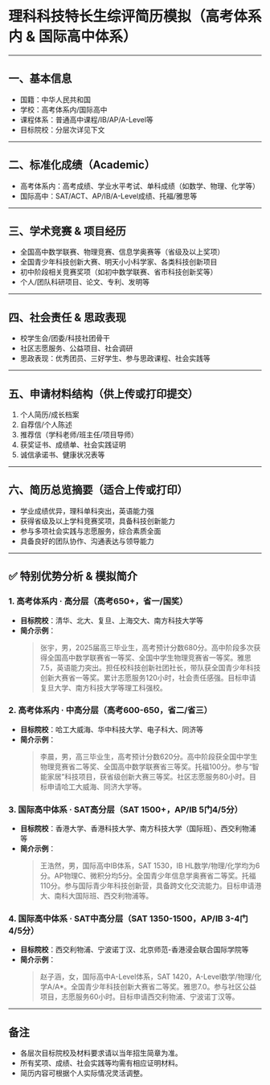# 理科科技特长生综评简历模拟（高考体系内 & 国际高中体系）

---

## 一、基本信息
- 国籍：中华人民共和国
- 学校：高考体系内/国际高中
- 课程体系：普通高中课程/IB/AP/A-Level等
- 目标院校：分层次详见下文

---

## 二、标准化成绩（Academic）
- 高考体系内：高考成绩、学业水平考试、单科成绩（如数学、物理、化学等）
- 国际高中：SAT/ACT、AP/IB/A-Level成绩、托福/雅思等

---

## 三、学术竞赛 & 项目经历
- 全国高中数学联赛、物理竞赛、信息学奥赛等（省级及以上奖项）
- 全国青少年科技创新大赛、明天小小科学家、各类科技创新项目
- 初中阶段相关竞赛奖项（如初中数学联赛、省市科技创新奖等）
- 个人/团队科研项目、论文、专利、发明等

---

## 四、社会责任 & 思政表现
- 校学生会/团委/科技社团骨干
- 社区志愿服务、公益项目、社会调研
- 思政表现：优秀团员、三好学生、参与思政课程、社会实践等

---

## 五、申请材料结构（供上传或打印提交）
1. 个人简历/成长档案
2. 自荐信/个人陈述
3. 推荐信（学科老师/班主任/项目导师）
4. 获奖证书、成绩单、社会实践证明
5. 诚信承诺书、健康状况表等

---

## 六、简历总览摘要（适合上传或打印）
- 学业成绩优异，理科单科突出，英语能力强
- 获得省级及以上学科竞赛奖项，具备科技创新能力
- 参与多项社会实践与志愿服务，综合素质全面
- 具备良好的团队协作、沟通表达与领导能力

---

## ✅ 特别优势分析 & 模拟简介

### 1. 高考体系内 · 高分层（高考650+，省一/国奖）
- **目标院校**：清华、北大、复旦、上海交大、南方科技大学等
- **简介示例**：
  > 张宇，男，2025届高三毕业生，高考预计分数680分。高中阶段多次获得全国高中数学联赛省一等奖、全国中学生物理竞赛省一等奖。雅思7.5，英语能力突出。担任校科技创新社团社长，带队获全国青少年科技创新大赛省一等奖。累计志愿服务120小时，社会责任感强。目标申请复旦大学、南方科技大学等理工科强校。

### 2. 高考体系内 · 中高分层（高考600-650，省二/省三）
- **目标院校**：哈工大威海、华中科技大学、电子科大、同济等
- **简介示例**：
  > 李晨，男，高三毕业生，高考预计分数620分。高中阶段获全国中学生物理竞赛省二等奖、全国高中数学联赛省三等奖。托福100分。参与“智能家居”科技项目，获省级创新大赛三等奖。社区志愿服务80小时。目标申请哈工大威海、同济大学等。

### 3. 国际高中体系 · SAT高分层（SAT 1500+，AP/IB 5门4/5分）
- **目标院校**：香港大学、香港科技大学、南方科技大学（国际班）、西交利物浦等
- **简介示例**：
  > 王浩然，男，国际高中IB体系，SAT 1530，IB HL数学/物理/化学均为6分。AP物理C、微积分均5分。全国青少年信息学奥赛省二等奖。托福110分。参与国际青少年科技创新营，具备跨文化交流能力。目标申请港大、南科大国际班、西交利物浦等。

### 4. 国际高中体系 · SAT中高分层（SAT 1350-1500，AP/IB 3-4门4/5分）
- **目标院校**：西交利物浦、宁波诺丁汉、北京师范-香港浸会联合国际学院等
- **简介示例**：
  > 赵子涵，女，国际高中A-Level体系，SAT 1420，A-Level数学/物理/化学A/A*。全国青少年科技创新大赛省二等奖。雅思7.0。参与社区公益项目，志愿服务60小时。目标申请西交利物浦、宁波诺丁汉等。

---

## 备注
- 各层次目标院校及材料要求请以当年招生简章为准。
- 所有奖项、成绩、社会实践等均需有相应证明材料。
- 简历内容可根据个人实际情况灵活调整。
